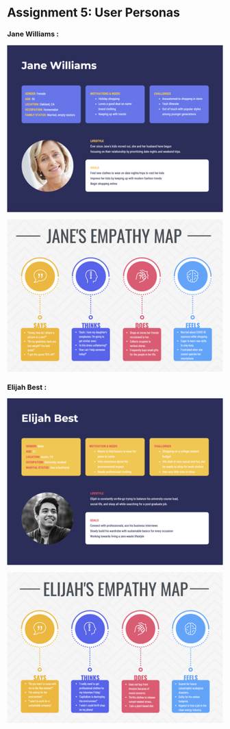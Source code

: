 # Assignment 5: User Personas


### Jane Williams :

![alt text](https://github.com/JuliaWood1/DH150-UX-Design/blob/master/assignment05/Screen%20Shot%202020-11-07%20at%207.17.10%20PM.png "Jane User Persona")

![alt text](https://github.com/JuliaWood1/DH150-UX-Design/blob/master/assignment05/Screen%20Shot%202020-11-08%20at%209.30.13%20PM.png "Jane's Empathy Map")

### Elijah Best :

![alt text](https://github.com/JuliaWood1/DH150-UX-Design/blob/master/assignment05/Screen%20Shot%202020-11-08%20at%2011.42.06%20AM.png "Elijah User Persona")

![alt text](https://github.com/JuliaWood1/DH150-UX-Design/blob/master/assignment05/Screen%20Shot%202020-11-08%20at%209.30.57%20PM.png "Elijah's Empathy Map")
